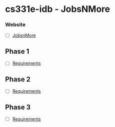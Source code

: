 # cs331e-idb - JobsNMore

### Website
- [ ] [JobsnMore](http://jobsnmore.me/)

## Phase 1
- [ ] [Requirements](https://www.cs.utexas.edu/~fares/cs331es23/CS%20373_files/projects/IDB1.html)


## Phase 2
- [ ] [Requirements](https://www.cs.utexas.edu/~fares/cs331es23/CS%20373_files/projects/IDB2.html)


## Phase 3
- [ ] [Requirements](https://www.cs.utexas.edu/~fares/cs331es23/CS%20373_files/projects/IDB3.html)